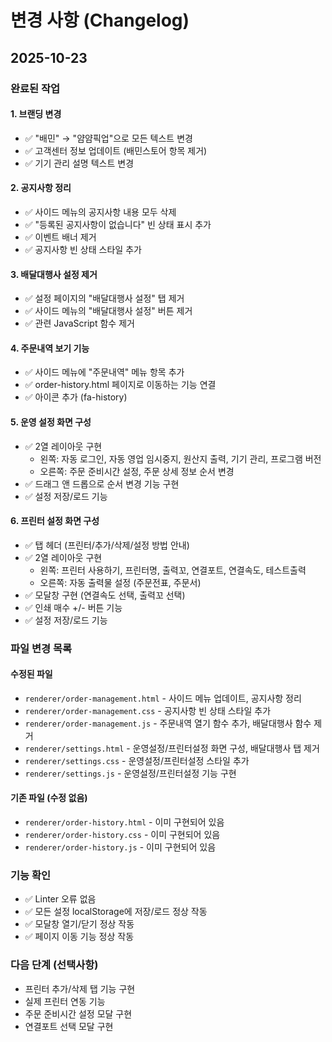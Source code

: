 # 변경 사항 (Changelog)

## 2025-10-23

### 완료된 작업

#### 1. 브랜딩 변경
- ✅ "배민" → "얌얌픽업"으로 모든 텍스트 변경
- ✅ 고객센터 정보 업데이트 (배민스토어 항목 제거)
- ✅ 기기 관리 설명 텍스트 변경

#### 2. 공지사항 정리
- ✅ 사이드 메뉴의 공지사항 내용 모두 삭제
- ✅ "등록된 공지사항이 없습니다" 빈 상태 표시 추가
- ✅ 이벤트 배너 제거
- ✅ 공지사항 빈 상태 스타일 추가

#### 3. 배달대행사 설정 제거
- ✅ 설정 페이지의 "배달대행사 설정" 탭 제거
- ✅ 사이드 메뉴의 "배달대행사 설정" 버튼 제거
- ✅ 관련 JavaScript 함수 제거

#### 4. 주문내역 보기 기능
- ✅ 사이드 메뉴에 "주문내역" 메뉴 항목 추가
- ✅ order-history.html 페이지로 이동하는 기능 연결
- ✅ 아이콘 추가 (fa-history)

#### 5. 운영 설정 화면 구성
- ✅ 2열 레이아웃 구현
  - 왼쪽: 자동 로그인, 자동 영업 임시중지, 원산지 출력, 기기 관리, 프로그램 버전
  - 오른쪽: 주문 준비시간 설정, 주문 상세 정보 순서 변경
- ✅ 드래그 앤 드롭으로 순서 변경 기능 구현
- ✅ 설정 저장/로드 기능

#### 6. 프린터 설정 화면 구성
- ✅ 탭 헤더 (프린터/추가/삭제/설정 방법 안내)
- ✅ 2열 레이아웃 구현
  - 왼쪽: 프린터 사용하기, 프린터명, 출력꼬, 연결포트, 연결속도, 테스트출력
  - 오른쪽: 자동 출력물 설정 (주문전표, 주문서)
- ✅ 모달창 구현 (연결속도 선택, 출력꼬 선택)
- ✅ 인쇄 매수 +/- 버튼 기능
- ✅ 설정 저장/로드 기능

### 파일 변경 목록

#### 수정된 파일
- `renderer/order-management.html` - 사이드 메뉴 업데이트, 공지사항 정리
- `renderer/order-management.css` - 공지사항 빈 상태 스타일 추가
- `renderer/order-management.js` - 주문내역 열기 함수 추가, 배달대행사 함수 제거
- `renderer/settings.html` - 운영설정/프린터설정 화면 구성, 배달대행사 탭 제거
- `renderer/settings.css` - 운영설정/프린터설정 스타일 추가
- `renderer/settings.js` - 운영설정/프린터설정 기능 구현

#### 기존 파일 (수정 없음)
- `renderer/order-history.html` - 이미 구현되어 있음
- `renderer/order-history.css` - 이미 구현되어 있음
- `renderer/order-history.js` - 이미 구현되어 있음

### 기능 확인
- ✅ Linter 오류 없음
- ✅ 모든 설정 localStorage에 저장/로드 정상 작동
- ✅ 모달창 열기/닫기 정상 작동
- ✅ 페이지 이동 기능 정상 작동

### 다음 단계 (선택사항)
- 프린터 추가/삭제 탭 기능 구현
- 실제 프린터 연동 기능
- 주문 준비시간 설정 모달 구현
- 연결포트 선택 모달 구현


